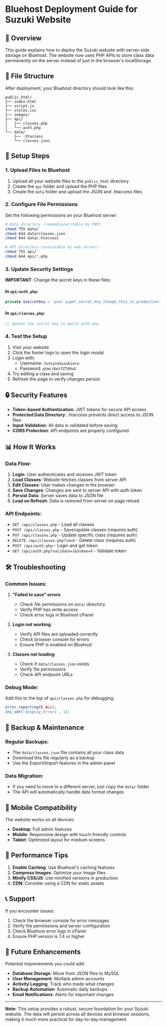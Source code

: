 # Bluehost Deployment Guide for Suzuki Website

## 🚀 **Overview**

This guide explains how to deploy the Suzuki website with server-side storage on Bluehost. The website now uses PHP APIs to store class data permanently on the server instead of just in the browser's localStorage.

## 📁 **File Structure**

After deployment, your Bluehost directory should look like this:

```
public_html/
├── index.html
├── script.js
├── styles.css
├── images/
├── api/
│   ├── classes.php
│   └── auth.php
└── data/
    ├── .htaccess
    └── classes.json
```

## 🔧 **Setup Steps**

### 1. **Upload Files to Bluehost**

1. Upload all your website files to the `public_html` directory
2. Create the `api` folder and upload the PHP files
3. Create the `data` folder and upload the JSON and .htaccess files

### 2. **Configure File Permissions**

Set the following permissions on your Bluehost server:

```bash
# Data directory (readable/writable by PHP)
chmod 755 data/
chmod 644 data/classes.json
chmod 644 data/.htaccess

# API directory (executable by web server)
chmod 755 api/
chmod 644 api/*.php
```

### 3. **Update Security Settings**

**IMPORTANT**: Change the secret keys in these files:

#### In `api/auth.php`:

```php
private $secretKey = 'your_super_secret_key_change_this_in_production';
```

#### In `api/classes.php`:

```php
// Update the secret key to match auth.php
```

### 4. **Test the Setup**

1. Visit your website
2. Click the footer logo to open the login modal
3. Login with:
   - Username: `JustynaSuzukiece`
   - Password: `qtmc!KetfZT49vG`
4. Try editing a class and saving
5. Refresh the page to verify changes persist

## 🔒 **Security Features**

- **Token-based Authentication**: JWT tokens for secure API access
- **Protected Data Directory**: .htaccess prevents direct access to JSON files
- **Input Validation**: All data is validated before saving
- **CORS Protection**: API endpoints are properly configured

## 📊 **How It Works**

### **Data Flow**:

1. **Login**: User authenticates and receives JWT token
2. **Load Classes**: Website fetches classes from server API
3. **Edit Classes**: User makes changes in the browser
4. **Save Changes**: Changes are sent to server API with auth token
5. **Persist Data**: Server saves data to JSON file
6. **Load on Refresh**: Data is restored from server on page reload

### **API Endpoints**:

- `GET /api/classes.php` - Load all classes
- `POST /api/classes.php` - Save/update classes (requires auth)
- `PUT /api/classes.php` - Update specific class (requires auth)
- `DELETE /api/classes.php?id=X` - Delete class (requires auth)
- `POST /api/auth.php` - Login and get token
- `GET /api/auth.php?validate=1&token=X` - Validate token

## 🛠️ **Troubleshooting**

### **Common Issues**:

1. **"Failed to save" errors**:

   - Check file permissions on `data/` directory
   - Verify PHP has write access
   - Check error logs in Bluehost cPanel

2. **Login not working**:

   - Verify API files are uploaded correctly
   - Check browser console for errors
   - Ensure PHP is enabled on Bluehost

3. **Classes not loading**:
   - Check if `data/classes.json` exists
   - Verify file permissions
   - Check API endpoint URLs

### **Debug Mode**:

Add this to the top of `api/classes.php` for debugging:

```php
error_reporting(E_ALL);
ini_set('display_errors', 1);
```

## 🔄 **Backup & Maintenance**

### **Regular Backups**:

- The `data/classes.json` file contains all your class data
- Download this file regularly as a backup
- Use the Export/Import features in the admin panel

### **Data Migration**:

- If you need to move to a different server, just copy the `data/` folder
- The API will automatically handle data format changes

## 📱 **Mobile Compatibility**

The website works on all devices:

- **Desktop**: Full admin features
- **Mobile**: Responsive design with touch-friendly controls
- **Tablet**: Optimized layout for medium screens

## 🚀 **Performance Tips**

1. **Enable Caching**: Use Bluehost's caching features
2. **Compress Images**: Optimize your image files
3. **Minify CSS/JS**: Use minified versions in production
4. **CDN**: Consider using a CDN for static assets

## 📞 **Support**

If you encounter issues:

1. Check the browser console for error messages
2. Verify file permissions and server configuration
3. Check Bluehost error logs in cPanel
4. Ensure PHP version is 7.4 or higher

## 🔮 **Future Enhancements**

Potential improvements you could add:

- **Database Storage**: Move from JSON files to MySQL
- **User Management**: Multiple admin accounts
- **Activity Logging**: Track who made what changes
- **Backup Automation**: Automatic daily backups
- **Email Notifications**: Alerts for important changes

---

**Note**: This setup provides a robust, secure foundation for your Suzuki website. The data will persist across all devices and browser sessions, making it much more practical for day-to-day management.
